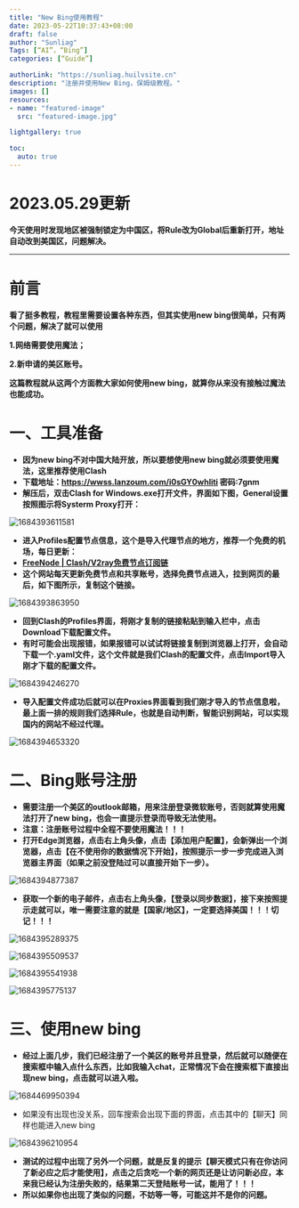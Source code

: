 ```yaml
---
title: "New Bing使用教程"
date: 2023-05-22T10:37:43+08:00
draft: false
author: "Sunliag"
Tags: [“AI”，“Bing”] 
categories: [“Guide”]

authorLink: "https://sunliag.huilvsite.cn"
description: "注册并使用New Bing，保姆级教程。"
images: []
resources:
- name: "featured-image"
  src: "featured-image.jpg"

lightgallery: true

toc:
  auto: true
---
```

# 2023.05.29更新

**今天使用时发现地区被强制锁定为中国区，将Rule改为Global后重新打开，地址自动改到美国区，问题解决。**

---

# 前言

**看了挺多教程，教程里需要设置各种东西，但其实使用new bing很简单，只有两个问题，解决了就可以使用**

**1.网络需要使用魔法；**

**2.新申请的美区账号。**

**这篇教程就从这两个方面教大家如何使用new bing，就算你从来没有接触过魔法也能成功。**

# 一、工具准备

* **因为new bing不对中国大陆开放，所以要想使用new bing就必须要使用魔法，这里推荐使用Clash**
* **下载地址：https://wwss.lanzoum.com/i0sGY0whliti      密码:7gnm**
* **解压后，双击Clash for Windows.exe打开文件，界面如下图，General设置按照图示将Systerm Proxy打开：**

![1684393611581](https://cdnjson.com/images/2023/05/22/1684393611581.png)

* **进入Profiles配置节点信息，这个是导入代理节点的地方，推荐一个免费的机场，每日更新：**
* [**FreeNode | Clash/V2ray免费节点订阅链**](https://freenode.me/)
* **这个网站每天更新免费节点和共享账号，选择免费节点进入，拉到网页的最后，如下图所示，复制这个链接。**

![1684393863950](https://cdnjson.com/images/2023/05/22/1684393863950.png)

* **回到Clash的Profiles界面，将刚才复制的链接粘贴到输入栏中，点击Download下载配置文件。**
* **有时可能会出现报错，如果报错可以试试将链接复制到浏览器上打开，会自动下载一个.yaml文件，这个文件就是我们Clash的配置文件，点击Import导入刚才下载的配置文件。**

![1684394246270](https://cdnjson.com/images/2023/05/22/1684394246270.png)

* **导入配置文件成功后就可以在Proxies界面看到我们刚才导入的节点信息啦，最上面一排的规则我们选择Rule，也就是自动判断，智能识别网站，可以实现国内的网站不经过代理。**

![1684394653320](https://cdnjson.com/images/2023/05/22/1684394653320.png)

# 二、Bing账号注册

* **需要注册一个美区的outlook邮箱，用来注册登录微软账号，否则就算使用魔法打开了new bing，也会一直提示登录而导致无法使用。**
* **注意：注册账号过程中全程不要使用魔法！！！**
* **打开Edge浏览器，点击右上角头像，点击【添加用户配置】，会新弹出一个浏览器，点击【在不使用你的数据情况下开始】，按照提示一步一步完成进入浏览器主界面（如果之前没登陆过可以直接开始下一步）。**

![1684394877387](https://cdnjson.com/images/2023/05/22/1684394877387.png)

* **获取一个新的电子邮件，点击右上角头像，【登录以同步数据】，接下来按照提示走就可以，唯一需要注意的就是【国家/地区】，一定要选择美国！！！切记！！！**

![1684395289375](https://cdnjson.com/images/2023/05/22/1684395289375.png)

![1684395509537](https://cdnjson.com/images/2023/05/22/1684395509537.png)

![1684395541938](https://cdnjson.com/images/2023/05/22/1684395541938.png)

![1684395775137](https://cdnjson.com/images/2023/05/22/1684395775137.png)

# 三、使用new bing

* **经过上面几步，我们已经注册了一个美区的账号并且登录，然后就可以随便在搜索框中输入点什么东西，比如我输入chat，正常情况下会在搜索框下直接出现new bing，点击就可以进入啦。**

![1684469950394](https://cdnjson.com/images/2023/05/22/1684469950394.png)

* 如果没有出现也没关系，回车搜索会出现下面的界面，点击其中的【聊天】同样也能进入new bing

![1684396210954](https://cdnjson.com/images/2023/05/22/1684396210954.png)

* **测试的过程中出现了另外一个问题，就是反复的提示【聊天模式只有在你访问了新必应之后才能使用】，点击之后贪吃一个新的网页还是让访问新必应，本来我已经认为注册失败的，结果第二天登陆账号一试，能用了！！！**
* **所以如果你也出现了类似的问题，不妨等一等，可能这并不是你的问题。**
